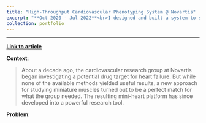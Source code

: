 ```yaml
---
title: "High-Throughput Cardiovascular Phenotyping System @ Novartis"
excerpt: "**Oct 2020 - Jul 2022**<br>I designed and built a system to scale up automated drug screening.<br><img src='https://images.prismic.io/novartis-scrollstory/ZlhcoqWtHYXtT7dG_mini-hearts-lab072.jpg?auto=format%2Ccompress&rect=0%2C177%2C3000%2C1688&w=600'>"
collection: portfolio
---
```


<hr>

[**Link to article**](https://live.novartis.com/article/how-a-drug-target-challenge-gave-rise-to-a-powerful-technology-platform/intro)

**Context**:
> About a decade ago, the cardiovascular research group at Novartis began investigating a potential drug target for heart failure. But while none of the available methods yielded useful results, a new approach for studying miniature muscles turned out to be a perfect match for what the group needed. The resulting mini-heart platform has since developed into a powerful research tool.

**Problem**:


